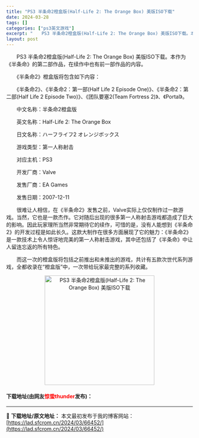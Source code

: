 ```yaml
---
title: "PS3 半条命2橙盒版(Half-Life 2: The Orange Box) 美版ISO下载"
date: 2024-03-28
tags: []
categories: ["ps3英文游戏"]
excerpt: "　　PS3 半条命2橙盒版(Half-Life 2: The Orange Box) 美版ISO下载。本作为《半条命》的第二部作品，在续作中也有前一部作品的内容。 　　《半条命2》橙盒版将包含如下内容： 　　《半条命2》、《半条命2：第一部(Half Life 2 Episode One)》、《半条&hellip;"
layout: post
---
```


 <p>　　PS3 半条命2橙盒版(Half-Life 2: The Orange Box) 美版ISO下载。本作为《半条命》的第二部作品，在续作中也有前一部作品的内容。</p> <p>　　《半条命2》橙盒版将包含如下内容：</p> <p>　　《半条命2》、《半条命2：第一部(Half Life 2 Episode One)》、《半条命2：第二部(Half Life 2 Episode Two)》、《团队要塞2(Team Fortress 2)》、《Portal》。</p> <p>　　中文名称：半条命2橙盒版</p> <p>　　英文名称：Half-Life 2: The Orange Box</p> <p>　　日文名称：ハーフライフ2 オレンジボックス</p> <p>　　游戏类型：第一人称射击</p> <p>　　对应主机：PS3</p> <p>　　开发厂商：Valve</p> <p>　　发售厂商：EA Games</p> <p>　　发售日期：2007-12-11</p> <p>　　很难让人相信，在《半条命2》发售之前，Valve实际上仅仅制作过一款游戏。当然，它也是一款杰作。它对随后出现的很多第一人称射击游戏都造成了巨大的影响。因此玩家理所当然非常期待它的续作，可惜的是，没有人能想到《半条命2》的开发过程是如此长久。这款大制作在很多方面展现了它的魅力：《半条命2》是一款技术上令人惊讶地完美的第一人称射击游戏，其中还包括了《半条命》中让人留连忘返的所有特色。</p> <p>　　而这一次的橙盒版将包括之前推出和未推出的游戏，共计有五款次世代系列游戏，全都收录在&ldquo;橙盒版&rdquo;中，一次带给玩家最完整的系列收藏。</p> <p align="center"><img align="" border="0" src="https://lad.sfcrom.cn/wp-content/uploads/2024/03/20240328_66051ddc0186f.jpg" width="296" alt="PS3 半条命2橙盒版(Half-Life 2: The Orange Box) 美版ISO下载" /></p> <p><h4>下载地址(由网友<font color="red">惊蛰thunder</font>发布)：</h4></p> 

---
📖 **下载地址/原文地址：** 本文最初发布于我的博客网站：[https://lad.sfcrom.cn/2024/03/66452/](https://lad.sfcrom.cn/2024/03/66452/)
